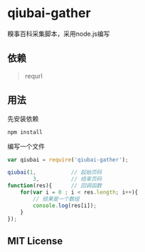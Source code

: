 # qiubai-gather

糗事百科采集脚本，采用node.js编写

## 依赖

> requrl

## 用法

先安装依赖

```shell
npm install
```

编写一个文件

```javascript
var qiubai = require('qiubai-gather');

qiubai(1,			// 起始页码
		3,			// 结束页码
function(res){		// 回调函数
	for(var i = 0 ; i < res.length; i++){
		// 结果是一个数组
		console.log(res[i]);
	}
});
```

## MIT License